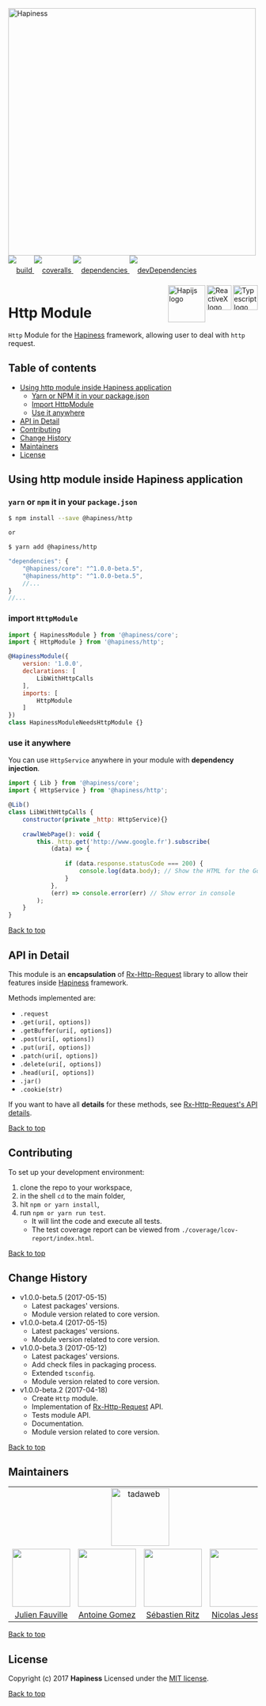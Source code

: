 <img src="http://bit.ly/2mxmKKI" width="500" alt="Hapiness" />

<div style="margin-bottom:20px;">
<div style="line-height:60px">
    <a href="https://travis-ci.org/hapinessjs/http-module.svg?branch=master">
        <img src="https://travis-ci.org/hapinessjs/http-module.svg?branch=master" alt="build" />
    </a>
    <a href="https://coveralls.io/github/hapinessjs/http-module?branch=master">
        <img src="https://coveralls.io/repos/github/hapinessjs/http-module/badge.svg?branch=master" alt="coveralls" />
    </a>
    <a href="https://david-dm.org/hapinessjs/http-module">
        <img src="https://david-dm.org/hapinessjs/http-module.svg" alt="dependencies" />
    </a>
    <a href="https://david-dm.org/hapinessjs/http-module?type=dev">
        <img src="https://david-dm.org/hapinessjs/http-module/dev-status.svg" alt="devDependencies" />
    </a>
</div>
<div>
    <a href="https://www.typescriptlang.org/docs/tutorial.html">
        <img src="https://cdn-images-1.medium.com/max/800/1*8lKzkDJVWuVbqumysxMRYw.png"
             align="right" alt="Typescript logo" width="50" height="50" style="border:none;" />
    </a>
    <a href="http://reactivex.io/rxjs">
        <img src="http://reactivex.io/assets/Rx_Logo_S.png"
             align="right" alt="ReactiveX logo" width="50" height="50" style="border:none;" />
    </a>
    <a href="http://hapijs.com">
        <img src="http://bit.ly/2lYPYPw"
             align="right" alt="Hapijs logo" width="75" style="border:none;" />
    </a>
</div>
</div>

# Http Module

`Http` Module for the [Hapiness](https://github.com/hapinessjs/hapiness) framework, allowing user to deal with `http` request.

## Table of contents

* [Using http module inside Hapiness application](#using-http-module-inside-hapiness-application)
    * [Yarn or NPM it in your package.json](#yarn-or-npm-it-in-your-packagejson)
    * [Import HttpModule](#import-httpmodule)
    * [Use it anywhere](#use-it-anywhere)
* [API in Detail](#api-in-detail)
* [Contributing](#contributing)
* [Change History](#change-history)
* [Maintainers](#maintainers)
* [License](#license)
    
## Using http module inside Hapiness application

### `yarn` or `npm` it in your `package.json`

```bash
$ npm install --save @hapiness/http

or

$ yarn add @hapiness/http
```

```javascript
"dependencies": {
    "@hapiness/core": "^1.0.0-beta.5",
    "@hapiness/http": "^1.0.0-beta.5",
    //...
}
//...
```

### import `HttpModule`

```javascript
import { HapinessModule } from '@hapiness/core';
import { HttpModule } from '@hapiness/http';

@HapinessModule({
    version: '1.0.0',
    declarations: [
        LibWithHttpCalls
    ],
    imports: [
        HttpModule
    ]
})
class HapinessModuleNeedsHttpModule {}
```

### use it anywhere

You can use `HttpService` anywhere in your module with **dependency injection**.

```javascript
import { Lib } from '@hapiness/core';
import { HttpService } from '@hapiness/http';

@Lib()
class LibWithHttpCalls {
    constructor(private _http: HttpService){}
    
    crawlWebPage(): void {
        this._http.get('http://www.google.fr').subscribe(
            (data) => {
        
                if (data.response.statusCode === 200) {
                    console.log(data.body); // Show the HTML for the Google homepage.
                }
            },
            (err) => console.error(err) // Show error in console
        );
    }
}
```

[Back to top](#table-of-contents)

## API in Detail

This module is an **encapsulation** of [Rx-Http-Request](https://github.com/njl07/rx-http-request) library to allow their features inside [Hapiness](https://github.com/hapinessjs/hapiness) framework.

Methods implemented are:

* `.request`
* `.get(uri[, options])`
* `.getBuffer(uri[, options])`
* `.post(uri[, options])`
* `.put(uri[, options])`
* `.patch(uri[, options])`
* `.delete(uri[, options])`
* `.head(uri[, options])`
* `.jar()`
* `.cookie(str)`

If you want to have all **details** for these methods, see [Rx-Http-Request's API details](https://github.com/njl07/rx-http-request#api-in-detail).

[Back to top](#table-of-contents)

## Contributing

To set up your development environment:

1. clone the repo to your workspace,
2. in the shell `cd` to the main folder,
3. hit `npm or yarn install`,
4. run `npm or yarn run test`.
    * It will lint the code and execute all tests. 
    * The test coverage report can be viewed from `./coverage/lcov-report/index.html`.

[Back to top](#table-of-contents)

## Change History

* v1.0.0-beta.5 (2017-05-15)
    * Latest packages' versions.
    * Module version related to core version.
* v1.0.0-beta.4 (2017-05-15)
    * Latest packages' versions.
    * Module version related to core version.
* v1.0.0-beta.3 (2017-05-12)
    * Latest packages' versions.
    * Add check files in packaging process.
    * Extended `tsconfig`.
    * Module version related to core version.
* v1.0.0-beta.2 (2017-04-18)
    * Create `Http` module.
    * Implementation of [Rx-Http-Request](https://github.com/njl07/rx-http-request) API.
    * Tests module API.
    * Documentation.
    * Module version related to core version.
    
[Back to top](#table-of-contents)

## Maintainers

<table>
    <tr>
        <td colspan="4" align="center"><a href="https://www.tadaweb.com"><img src="https://tadaweb.com/images/tadaweb/logo.png" width="117" alt="tadaweb" /></a></td>
    </tr>
    <tr>
        <td align="center"><a href="https://github.com/Juneil"><img src="https://avatars3.githubusercontent.com/u/6546204?v=3&s=117" width="117"/></a></td>
        <td align="center"><a href="https://github.com/antoinegomez"><img src="https://avatars3.githubusercontent.com/u/997028?v=3&s=117" width="117"/></a></td>
        <td align="center"><a href="https://github.com/srz09"><img src="https://avatars3.githubusercontent.com/u/6841511?v=3&s=117" width="117"/></a></td>
        <td align="center"><a href="https://github.com/njl07"><img src="https://avatars3.githubusercontent.com/u/1673977?v=3&s=117" width="117"/></a></td>
    </tr>
    <tr>
        <td align="center"><a href="https://github.com/Juneil">Julien Fauville</a></td>
        <td align="center"><a href="https://github.com/antoinegomez">Antoine Gomez</a></td>
        <td align="center"><a href="https://github.com/srz09">Sébastien Ritz</a></td>
        <td align="center"><a href="https://github.com/njl07">Nicolas Jessel</a></td>
    </tr>
</table>

[Back to top](#table-of-contents)

## License

Copyright (c) 2017 **Hapiness** Licensed under the [MIT license](https://github.com/hapinessjs/http-module/blob/master/LICENSE.md).

[Back to top](#table-of-contents)